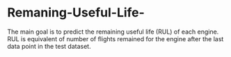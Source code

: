 # Remaning-Useful-Life-
The main goal is to predict the remaining useful life (RUL) of each engine. RUL is equivalent of number of flights remained for the engine after the last data point in the test dataset.
